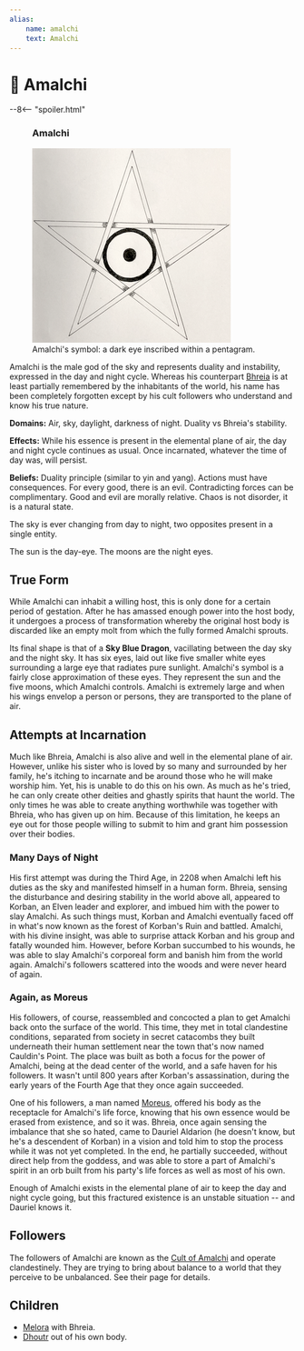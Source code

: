 ```yaml
---
alias:
    name: amalchi
    text: Amalchi
---
```

# 🔐 Amalchi

--8<-- "spoiler.html"

<figure class="infobox right">
  <h3>Amalchi</h3>
  <a href="/assets/images/amalchi-symbol-full.png">
    <img src="/assets/images/amalchi-symbol-tiny.png" />
  </a>
  <figcaption>
    Amalchi's symbol: a dark eye inscribed within a pentagram.
  </figcaption>
</figure>

Amalchi is the male god of the sky and represents duality and instability, expressed in the day and night cycle. Whereas his counterpart [Bhreia](bhreia.md) is at least partially remembered by the inhabitants of the world, his name has been completely forgotten except by his cult followers who understand and know his true nature.

**Domains:** Air, sky, daylight, darkness of night. Duality vs Bhreia's stability.

**Effects:** While his essence is present in the elemental plane of air, the day and night cycle continues as usual. Once incarnated, whatever the time of day was, will persist.

**Beliefs:** Duality principle (similar to yin and yang). Actions must have consequences. For every good, there is an evil. Contradicting forces can be complimentary. Good and evil are morally relative. Chaos is not disorder, it is a natural state.

The sky is ever changing from day to night, two opposites present in a single entity.

The sun is the day-eye. The moons are the night eyes.

## True Form

While Amalchi can inhabit a willing host, this is only done for a certain period of gestation. After he has amassed enough power into the host body, it undergoes a process of transformation whereby the original host body is discarded like an empty molt from which the fully formed Amalchi sprouts.

Its final shape is that of a **Sky Blue Dragon**, vacillating between the day sky and the night sky. It has six eyes, laid out like five smaller white eyes surrounding a large eye that radiates pure sunlight. Amalchi's symbol is a fairly close approximation of these eyes. They represent the sun and the five moons, which Amalchi controls. Amalchi is extremely large and when his wings envelop a person or persons, they are transported to the plane of air.

## Attempts at Incarnation

Much like Bhreia, Amalchi is also alive and well in the elemental plane of air. However, unlike his sister who is loved by so many and surrounded by her family, he's itching to incarnate and be around those who he will make worship him. Yet, his is unable to do this on his own. As much as he's tried, he can only create other deities and ghastly spirits that haunt the world. The only times he was able to create anything worthwhile was together with Bhreia, who has given up on him. Because of this limitation, he keeps an eye out for those people willing to submit to him and grant him possession over their bodies.

### Many Days of Night

His first attempt was during the Third Age, in 2208 when Amalchi left his duties as the sky and manifested himself in a human form. Bhreia, sensing the disturbance and desiring stability in the world above all, appeared to Korban, an Elven leader and explorer, and imbued him with the power to slay Amalchi. As such things must, Korban and Amalchi eventually faced off in what's now known as the forest of Korban's Ruin and battled. Amalchi, with his divine insight, was able to surprise attack Korban and his group and fatally wounded him. However, before Korban succumbed to his wounds, he was able to slay Amalchi's corporeal form and banish him from the world again. Amalchi's followers scattered into the woods and were never heard of again.

### Again, as Moreus

His followers, of course, reassembled and concocted a plan to get Amalchi back onto the surface of the world. This time, they met in total clandestine conditions, separated from society in secret catacombs they built underneath their human settlement near the town that's now named Cauldin's Point. The place was built as both a focus for the power of Amalchi, being at the dead center of the world, and a safe haven for his followers. It wasn't until 800 years after Korban's assassination, during the early years of the Fourth Age that they once again succeeded.

One of his followers, a man named [Moreus](../adventures/dauriels-mansion/npcs/moreus.md), offered his body as the receptacle for Amalchi's life force, knowing that his own essence would be erased from existence, and so it was. Bhreia, once again sensing the imbalance that she so hated, came to Dauriel Aldarion (he doesn't know, but he's a descendent of Korban) in a vision and told him to stop the process while it was not yet completed. In the end, he partially succeeded, without direct help from the goddess, and was able to store a part of Amalchi's spirit in an orb built from his party's life forces as well as most of his own.

Enough of Amalchi exists in the elemental plane of air to keep the day and night cycle going, but this fractured existence is an unstable situation -- and Dauriel knows it.

## Followers

The followers of Amalchi are known as the [Cult of Amalchi](../adventures/dauriels-mansion/organizations/cult-of-amalchi.md) and operate clandestinely. They are trying to bring about balance to a world that they perceive to be unbalanced. See their page for details.

## Children

* [Melora](melora.md) with Bhreia.
* [Dhoutr](dhoutr.md) out of his own body.
